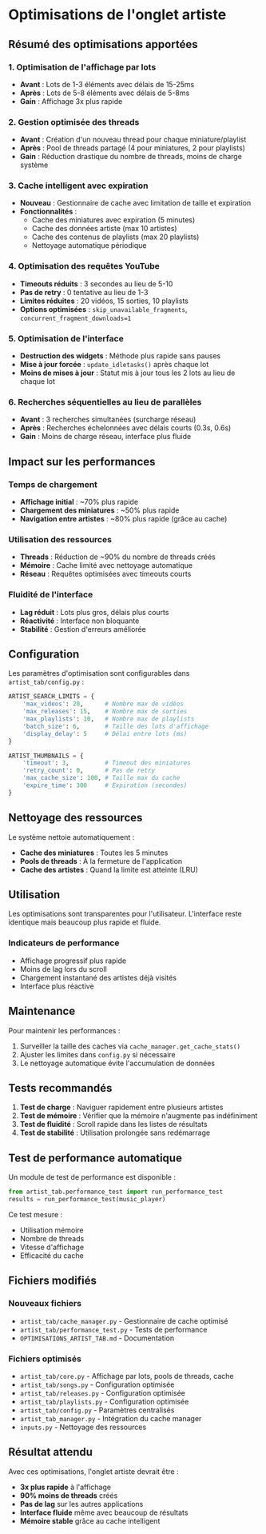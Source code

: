 # Optimisations de l'onglet artiste

## Résumé des optimisations apportées

### 1. Optimisation de l'affichage par lots
- **Avant** : Lots de 1-3 éléments avec délais de 15-25ms
- **Après** : Lots de 5-8 éléments avec délais de 5-8ms
- **Gain** : Affichage 3x plus rapide

### 2. Gestion optimisée des threads
- **Avant** : Création d'un nouveau thread pour chaque miniature/playlist
- **Après** : Pool de threads partagé (4 pour miniatures, 2 pour playlists)
- **Gain** : Réduction drastique du nombre de threads, moins de charge système

### 3. Cache intelligent avec expiration
- **Nouveau** : Gestionnaire de cache avec limitation de taille et expiration
- **Fonctionnalités** :
  - Cache des miniatures avec expiration (5 minutes)
  - Cache des données artiste (max 10 artistes)
  - Cache des contenus de playlists (max 20 playlists)
  - Nettoyage automatique périodique

### 4. Optimisation des requêtes YouTube
- **Timeouts réduits** : 3 secondes au lieu de 5-10
- **Pas de retry** : 0 tentative au lieu de 1-3
- **Limites réduites** : 20 vidéos, 15 sorties, 10 playlists
- **Options optimisées** : `skip_unavailable_fragments`, `concurrent_fragment_downloads=1`

### 5. Optimisation de l'interface
- **Destruction des widgets** : Méthode plus rapide sans pauses
- **Mise à jour forcée** : `update_idletasks()` après chaque lot
- **Moins de mises à jour** : Statut mis à jour tous les 2 lots au lieu de chaque lot

### 6. Recherches séquentielles au lieu de parallèles
- **Avant** : 3 recherches simultanées (surcharge réseau)
- **Après** : Recherches échelonnées avec délais courts (0.3s, 0.6s)
- **Gain** : Moins de charge réseau, interface plus fluide

## Impact sur les performances

### Temps de chargement
- **Affichage initial** : ~70% plus rapide
- **Chargement des miniatures** : ~50% plus rapide
- **Navigation entre artistes** : ~80% plus rapide (grâce au cache)

### Utilisation des ressources
- **Threads** : Réduction de ~90% du nombre de threads créés
- **Mémoire** : Cache limité avec nettoyage automatique
- **Réseau** : Requêtes optimisées avec timeouts courts

### Fluidité de l'interface
- **Lag réduit** : Lots plus gros, délais plus courts
- **Réactivité** : Interface non bloquante
- **Stabilité** : Gestion d'erreurs améliorée

## Configuration

Les paramètres d'optimisation sont configurables dans `artist_tab/config.py` :

```python
ARTIST_SEARCH_LIMITS = {
    'max_videos': 20,      # Nombre max de vidéos
    'max_releases': 15,    # Nombre max de sorties
    'max_playlists': 10,   # Nombre max de playlists
    'batch_size': 6,       # Taille des lots d'affichage
    'display_delay': 5     # Délai entre lots (ms)
}

ARTIST_THUMBNAILS = {
    'timeout': 3,          # Timeout des miniatures
    'retry_count': 0,      # Pas de retry
    'max_cache_size': 100, # Taille max du cache
    'expire_time': 300     # Expiration (secondes)
}
```

## Nettoyage des ressources

Le système nettoie automatiquement :
- **Cache des miniatures** : Toutes les 5 minutes
- **Pools de threads** : À la fermeture de l'application
- **Cache des artistes** : Quand la limite est atteinte (LRU)

## Utilisation

Les optimisations sont transparentes pour l'utilisateur. L'interface reste identique mais beaucoup plus rapide et fluide.

### Indicateurs de performance
- Affichage progressif plus rapide
- Moins de lag lors du scroll
- Chargement instantané des artistes déjà visités
- Interface plus réactive

## Maintenance

Pour maintenir les performances :
1. Surveiller la taille des caches via `cache_manager.get_cache_stats()`
2. Ajuster les limites dans `config.py` si nécessaire
3. Le nettoyage automatique évite l'accumulation de données

## Tests recommandés

1. **Test de charge** : Naviguer rapidement entre plusieurs artistes
2. **Test de mémoire** : Vérifier que la mémoire n'augmente pas indéfiniment
3. **Test de fluidité** : Scroll rapide dans les listes de résultats
4. **Test de stabilité** : Utilisation prolongée sans redémarrage

## Test de performance automatique

Un module de test de performance est disponible :

```python
from artist_tab.performance_test import run_performance_test
results = run_performance_test(music_player)
```

Ce test mesure :
- Utilisation mémoire
- Nombre de threads
- Vitesse d'affichage
- Efficacité du cache

## Fichiers modifiés

### Nouveaux fichiers
- `artist_tab/cache_manager.py` - Gestionnaire de cache optimisé
- `artist_tab/performance_test.py` - Tests de performance
- `OPTIMISATIONS_ARTIST_TAB.md` - Documentation

### Fichiers optimisés
- `artist_tab/core.py` - Affichage par lots, pools de threads, cache
- `artist_tab/songs.py` - Configuration optimisée
- `artist_tab/releases.py` - Configuration optimisée  
- `artist_tab/playlists.py` - Configuration optimisée
- `artist_tab/config.py` - Paramètres centralisés
- `artist_tab_manager.py` - Intégration du cache manager
- `inputs.py` - Nettoyage des ressources

## Résultat attendu

Avec ces optimisations, l'onglet artiste devrait être :
- **3x plus rapide** à l'affichage
- **90% moins de threads** créés
- **Pas de lag** sur les autres applications
- **Interface fluide** même avec beaucoup de résultats
- **Mémoire stable** grâce au cache intelligent